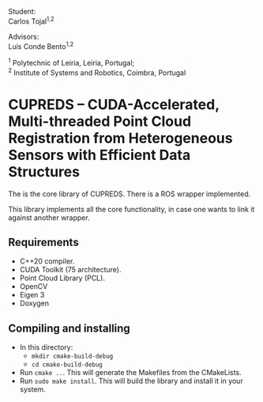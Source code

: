 Student:<br>
Carlos Tojal<sup>1,2</sup><br>

Advisors:<br>
Luís Conde Bento<sup>1,2</sup><br>

<sup>1</sup> Polytechnic of Leiria, Leiria, Portugal;<br>
<sup>2</sup> Institute of Systems and Robotics, Coimbra, Portugal 

# CUPREDS – CUDA-Accelerated, Multi-threaded Point Cloud Registration from Heterogeneous Sensors with Efficient Data Structures

The is the core library of CUPREDS. There is a ROS wrapper implemented.

This library implements all the core functionality, in case one wants to link it against another wrapper.

## Requirements

- C++20 compiler.
- CUDA Toolkit (75 architecture).
- Point Cloud Library (PCL).
- OpenCV
- Eigen 3
- Doxygen

## Compiling and installing

- In this directory:
    - `mkdir cmake-build-debug`
    - `cd cmake-build-debug`
- Run `cmake ..`. This will generate the Makefiles from the CMakeLists.
- Run `sudo make install`. This will build the library and install it in your system.
